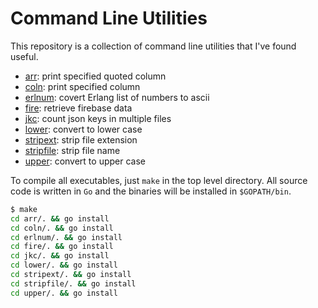 # Command Line Utilities

This repository is a collection of command line utilities that I've found useful.

* [arr](arr/): print specified quoted column
* [coln](coln/): print specified column
* [erlnum](erlnum/): covert Erlang list of numbers to ascii
* [fire](fire/): retrieve firebase data
* [jkc](jkc/): count json keys in multiple files
* [lower](lower/): convert to lower case
* [stripext](stripext/): strip file extension
* [stripfile](stripfile/): strip file name
* [upper](upper/): convert to upper case

To compile all executables, just `make` in the top level directory.  All source code is written in `Go` and the binaries will be installed in `$GOPATH/bin`.

```bash
$ make
cd arr/. && go install
cd coln/. && go install
cd erlnum/. && go install
cd fire/. && go install
cd jkc/. && go install
cd lower/. && go install
cd stripext/. && go install
cd stripfile/. && go install
cd upper/. && go install
```
